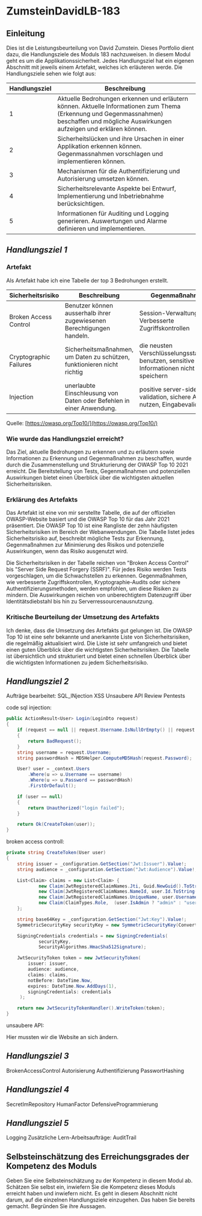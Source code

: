 # ZumsteinDavidLB-183

## Einleitung
Dies ist die Leistungsbeurteilung von David Zumstein. Dieses Portfolio dient dazu, die Handlungsziele des Moduls 183 nachzuweisen. In diesem Modul geht es um die Applikationssicherheit. Jedes Handlungsziel hat ein eigenen Abschnitt mit jeweils einem Artefakt, welches ich erläuteren werde. 
Die Handlungsziele sehen wie folgt aus:



| Handlungsziel | Beschreibung                                                                                                                                                                             |
| ------------- | ---------------------------------------------------------------------------------------------------------------------------------------------------------------------------------------- |
| 1             | Aktuelle Bedrohungen erkennen und erläutern können. Aktuelle Informationen zum Thema (Erkennung und Gegenmassnahmen) beschaffen und mögliche Auswirkungen aufzeigen und erklären können. |
| 2             | Sicherheitslücken und ihre Ursachen in einer Applikation erkennen können. Gegenmassnahmen vorschlagen und implementieren können.                                                         |
| 3             | Mechanismen für die Authentifizierung und Autorisierung umsetzen können.                                                                                                                 |
| 4             | Sicherheitsrelevante Aspekte bei Entwurf, Implementierung und Inbetriebnahme berücksichtigen.                                                                                            |
| 5             | Informationen für Auditing und Logging generieren. Auswertungen und Alarme definieren und implementieren.                                                                                |

## _Handlungsziel 1_

### Artefakt
Als Artefakt habe ich eine Tabelle der top 3 Bedrohungen erstellt. 

| Sicherheitsrisiko                          | Beschreibung                                              | Gegenmaßnahmen                                                         | Auswirkungen                                                                        |
| ------------------------------------------ | -------------------------------------------------- | ---------------------------------------------------------------------- | ----------------------------------------------------------------------------------- |
| Broken Access Control                      | Benutzer können ausserhalb ihrer zugewiesenen Berechtigungen handeln.   |Session-Verwaltung,  Verbesserte Zugriffskontrollen   | Unberechtigter Datenzugriff und Manipulation                |
| Cryptographic Failures                     | Sicherheitsmaßnahmen, um Daten zu schützen, funktionieren nicht richtig | die neusten Verschlüsselungsstandards benutzen, sensitive Informationen nicht unnötig speichern | Sensible Daten werden geklaut.                    |
| Injection                                  | unerlaubte Einschleusung von Daten oder Befehlen in einer Anwendung.                   | positive server-side input validation, sichere API nutzen, Eingabevalidierung         | unerlaubte Code ausführung                                |




Quelle: [https://owasp.org/Top10/](https://owasp.org/Top10/)

### Wie wurde das Handlungsziel erreicht?

Das Ziel, aktuelle Bedrohungen zu erkennen und zu erläutern sowie Informationen zu Erkennung und Gegenmaßnahmen zu beschaffen, wurde durch die Zusammenstellung und Strukturierung der OWASP Top 10 2021 erreicht. Die Bereitstellung von Tests, Gegenmaßnahmen und potenziellen Auswirkungen bietet einen Überblick über die wichtigsten aktuellen Sicherheitsrisiken.

### Erklärung des Artefakts

Das Artefakt ist eine von mir serstellte Tabelle, die auf der offiziellen OWASP-Website basiert und die OWASP Top 10 für das Jahr 2021 präsentiert. Die OWASP Top 10 ist eine Rangliste der zehn häufigsten Sicherheitsrisiken im Bereich der Webanwendungen. Die Tabelle listet jedes Sicherheitsrisiko auf, beschreibt mögliche Tests zur Erkennung, Gegenmaßnahmen zur Minimierung des Risikos und potenzielle Auswirkungen, wenn das Risiko ausgenutzt wird.

Die Sicherheitsrisiken in der Tabelle reichen von "Broken Access Control" bis "Server Side Request Forgery (SSRF)". Für jedes Risiko werden Tests vorgeschlagen, um die Schwachstellen zu erkennen. Gegenmaßnahmen, wie verbesserte Zugriffskontrollen, Kryptographie-Audits oder sichere Authentifizierungsmethoden, werden empfohlen, um diese Risiken zu mindern. Die Auswirkungen reichen von unberechtigtem Datenzugriff über Identitätsdiebstahl bis hin zu Serverressourcenausnutzung.

### Kritische Beurteilung der Umsetzung des Artefakts

Ich denke, dass die Umsetzung des Artefakts gut gelungen ist. Die OWASP Top 10 ist eine sehr bekannte und anerkannte Liste von Sicherheitsrisiken, die regelmäßig aktualisiert wird. Die Liste ist sehr umfangreich und bietet einen guten Überblick über die wichtigsten Sicherheitsrisiken. Die Tabelle ist übersichtlich und strukturiert und bietet einen schnellen Überblick über die wichtigsten Informationen zu jedem Sicherheitsrisiko.
## **_Handlungsziel 2_**

Aufträge bearbeitet: 
SQL_INjection
XSS
Unsaubere API
Review 
Pentests

code sql injection:
```csharp
public ActionResult<User> Login(LoginDto request)
{
    if (request == null || request.Username.IsNullOrEmpty() || request.Password.IsNullOrEmpty())
    {
        return BadRequest();
    }
    string username = request.Username;
    string passwordHash = MD5Helper.ComputeMD5Hash(request.Password);

    User? user = _context.Users
        .Where(u => u.Username == username)
        .Where(u => u.Password == passwordHash)
        .FirstOrDefault();

    if (user == null)
    {
        return Unauthorized("login failed");
    }

    return Ok(CreateToken(user));
}
```
broken access controll:

```csharp
private string CreateToken(User user)
{
    string issuer = _configuration.GetSection("Jwt:Issuer").Value!;
    string audience = _configuration.GetSection("Jwt:Audience").Value!;

    List<Claim> claims = new List<Claim> {
            new Claim(JwtRegisteredClaimNames.Jti, Guid.NewGuid().ToString()),
            new Claim(JwtRegisteredClaimNames.NameId, user.Id.ToString()),
            new Claim(JwtRegisteredClaimNames.UniqueName, user.Username),
            new Claim(ClaimTypes.Role,  (user.IsAdmin ? "admin" : "user"))
    };

    string base64Key = _configuration.GetSection("Jwt:Key").Value!;
    SymmetricSecurityKey securityKey = new SymmetricSecurityKey(Convert.FromBase64String(base64Key));

    SigningCredentials credentials = new SigningCredentials(
            securityKey,
            SecurityAlgorithms.HmacSha512Signature);

    JwtSecurityToken token = new JwtSecurityToken(
        issuer: issuer,
        audience: audience,
        claims: claims,
        notBefore: DateTime.Now,
        expires: DateTime.Now.AddDays(1),
        signingCredentials: credentials
     );

    return new JwtSecurityTokenHandler().WriteToken(token);
}
```

unsaubere API:

Hier mussten wir die Website an sich ändern. 

## **_Handlungsziel 3_**

BrokenAccessControl
Autorisierung
Authentifizierung
PasswortHashing

## **_Handlungsziel 4_**

SecretImRepository
HumanFactor
DefensiveProgrammierung

## **_Handlungsziel 5_**

Logging
Zusätzliche Lern-Arbeitsaufträge:
AuditTrail

## Selbsteinschätzung des Erreichungsgrades der Kompetenz des Moduls
Geben Sie eine Selbsteinschätzung zu der Kompetenz in diesem Modul ab. Schätzen Sie selbst ein, inwiefern Sie die Kompetenz dieses Moduls erreicht haben und inwiefern nicht. Es geht in diesem Abschnitt nicht darum, auf die einzelnen Handlungsziele einzugehen. Das haben Sie bereits gemacht. Begründen Sie ihre Aussagen.
